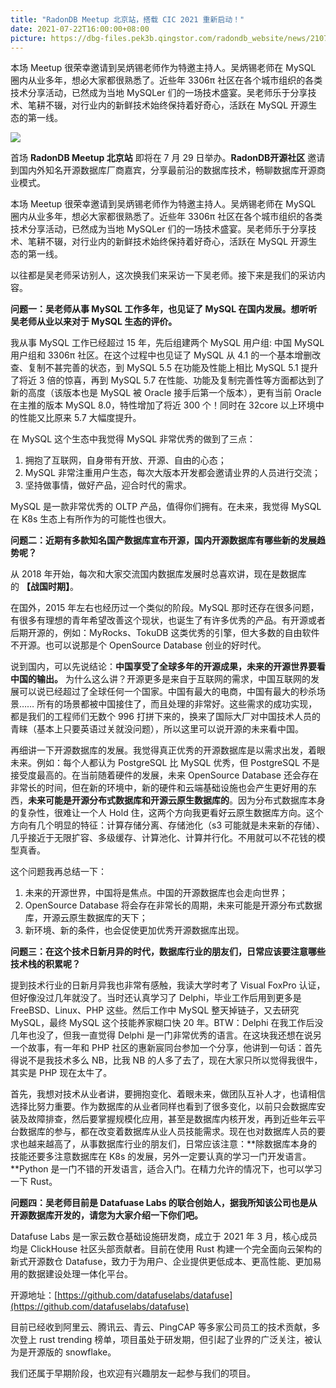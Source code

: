 ```yaml
---
title: "RadonDB Meetup 北京站，搭载 CIC 2021 重新启动！"
date: 2021-07-22T16:00:00+08:00
picture: https://dbg-files.pek3b.qingstor.com/radondb_website/news/210722_%E5%A4%A7%E5%92%96%E4%B8%93%E8%AE%BF%20%7C%20%E5%9B%BD%E5%86%85%20MySQL%20%E5%BC%80%E6%BA%90%E7%A4%BE%E5%8C%BA%E7%9A%84%E5%85%88%E8%A1%8C%E8%80%85/1.jpg
---
```

本场 Meetup 很荣幸邀请到吴炳锡老师作为特邀主持人。吴炳锡老师在 MySQL 圈内从业多年，想必大家都很熟悉了。近些年 3306π 社区在各个城市组织的各类技术分享活动，已然成为当地 MySQLer 们的一场技术盛宴。吴老师乐于分享技术、笔耕不辍，对行业内的新鲜技术始终保持着好奇心，活跃在 MySQL 开源生态的第一线。
<!--more-->
![](https://dbg-files.pek3b.qingstor.com/radondb_website/news/210722_%E5%A4%A7%E5%92%96%E4%B8%93%E8%AE%BF%20%7C%20%E5%9B%BD%E5%86%85%20MySQL%20%E5%BC%80%E6%BA%90%E7%A4%BE%E5%8C%BA%E7%9A%84%E5%85%88%E8%A1%8C%E8%80%85/1.jpg)

首场 **RadonDB Meetup 北京站** 即将在 7 月 29 日举办。**RadonDB开源社区** 邀请到国内外知名开源数据库厂商嘉宾，分享最前沿的数据库技术，畅聊数据库开源商业模式。

本场 Meetup 很荣幸邀请到吴炳锡老师作为特邀主持人。吴炳锡老师在 MySQL 圈内从业多年，想必大家都很熟悉了。近些年 3306π 社区在各个城市组织的各类技术分享活动，已然成为当地 MySQLer 们的一场技术盛宴。吴老师乐于分享技术、笔耕不辍，对行业内的新鲜技术始终保持着好奇心，活跃在 MySQL 开源生态的第一线。

以往都是吴老师采访别人，这次换我们来采访一下吴老师。接下来是我们的采访内容。

**问题一：吴老师从事 MySQL 工作多年，也见证了 MySQL 在国内发展。想听听吴老师从业以来对于 MySQL 生态的评价。**

我从事 MySQL 工作已经超过 15 年，先后组建两个 MySQL 用户组: 中国 MySQL 用户组和 3306π 社区。在这个过程中也见证了 MySQL 从 4.1 的一个基本增删改查、复制不甚完善的状态，到 MySQL 5.5 在功能及性能上相比 MySQL 5.1 提升了将近 3 倍的惊喜，再到 MySQL 5.7 在性能、功能及复制完善性等方面都达到了新的高度（该版本也是 MySQL 被 Oracle 接手后第一个版本），更有当前 Oracle 在主推的版本 MySQL 8.0，特性增加了将近 300 个！同时在 32core 以上环境中的性能又比原来 5.7 大幅度提升。

在 MySQL 这个生态中我觉得 MySQL 非常优秀的做到了三点：

1. 拥抱了互联网，自身带有开放、开源、自由的心态；
2. MySQL 非常注重用户生态，每次大版本开发都会邀请业界的人员进行交流；
3. 坚持做事情，做好产品，迎合时代的需求。

MySQL 是一款非常优秀的 OLTP 产品，值得你们拥有。在未来，我觉得 MySQL 在 K8s 生态上有所作为的可能性也很大。

**问题二：近期有多款知名国产数据库宣布开源，国内开源数据库有哪些新的发展趋势呢？**

从 2018 年开始，每次和大家交流国内数据库发展时总喜欢讲，现在是数据库的 **【战国时期】**。

在国外，2015 年左右也经历过一个类似的阶段。MySQL 那时还存在很多问题，有很多有理想的青年希望改善这个现状，也诞生了有许多优秀的产品。有开源或者后期开源的，例如：MyRocks、TokuDB 这类优秀的引擎，但大多数的自由软件不开源。也可以说那是个 OpenSource Database 创业的好时代。

说到国内，可以先说结论：**中国享受了全球多年的开源成果，未来的开源世界要看中国的输出。** 为什么这么讲？开源更多是来自于互联网的需求，中国互联网的发展可以说已经超过了全球任何一个国家。中国有最大的电商，中国有最大的秒杀场景…… 所有的场景都被中国接住了，而且处理的非常好。这些需求的成功实现，都是我们的工程师们无数个 996 打拼下来的，换来了国际大厂对中国技术人员的青睐（基本上只要英语过关就没问题），所以这里可以说开源的未来看中国。

再细讲一下开源数据库的发展。我觉得真正优秀的开源数据库是以需求出发，着眼未来。例如：每个人都认为 PostgreSQL 比 MySQL 优秀，但 PostgreSQL 不是接受度最高的。在当前随着硬件的发展，未来 OpenSource Database 还会存在非常长的时间，但在新的环境中，新的硬件和云端基础设施也会产生更好用的东西，**未来可能是开源分布式数据库和开源云原生数据库的**。因为分布式数据库本身的复杂性，很难让一个人 Hold 住，这两个方向我更看好云原生数据库方向。这个方向有几个明显的特征：计算存储分离、存储池化（s3 可能就是未来新的存储）、几乎接近于无限扩容、多级缓存、计算池化、计算并行化。不用就可以不花钱的模型真香。

这个问题我再总结一下：

1. 未来的开源世界，中国将是焦点。中国的开源数据库也会走向世界；
2. OpenSource Database 将会存在非常长的周期，未来可能是开源分布式数据库，开源云原生数据库的天下；
3. 新环境、新的条件，也会促使更加优秀开源数据库出现。

**问题三：在这个技术日新月异的时代，数据库行业的朋友们，日常应该要注意哪些技术栈的积累呢？**

提到技术行业的日新月异我也非常有感触，我读大学时考了 Visual FoxPro 认证，但好像没过几年就没了。当时还认真学习了 Delphi，毕业工作后用到更多是 FreeBSD、Linux、PHP 这些。然后工作中 MySQL 整天掉链子，又去研究 MySQL，最终 MySQL 这个技能养家糊口快 20 年。BTW：Delphi 在我工作后没几年也没了，但我一直觉得 Delphi 是一门非常优秀的语言。在这块我还想在说另一个故事，有一年和 PHP 社区的惠新宸同台参加一个分享，他讲到一句话：首先得说不是我技术多么 NB，比我 NB 的人多了去了，现在大家只所以觉得我很牛，其实是 PHP 现在太牛了。

首先，我想对技术从业者讲，要拥抱变化、着眼未来，做团队互补人才，也请相信选择比努力重要。作为数据库的从业者同样也看到了很多变化，以前只会数据库安装及故障排查，然后要掌握规模化应用，甚至是数据库内核开发，再到近些年云平台数据库的参与，都在改变着数据库从业人员技能需求。现在也对数据库人员的要求也越来越高了，从事数据库行业的朋友们，日常应该注意：**除数据库本身的技能还要多注意数据库在 K8s 的发展，另外一定要认真的学习一门开发语言。**Python 是一门不错的开发语言，适合入门。在精力允许的情况下，也可以学习一下 Rust。

**问题四：吴老师目前是 Datafuase Labs 的联合创始人，据我所知该公司也是从开源数据库开发的，请您为大家介绍一下你们吧。**

Datafuse Labs 是一家云数仓基础设施研发商，成立于 2021 年 3 月，核心成员均是 ClickHouse 社区头部贡献者。目前在使用 Rust 构建一个完全面向云架构的新式开源数仓 Datafuse，致力于为用户、企业提供更低成本、更高性能、更加易用的数据建设处理一体化平台。

开源地址：[https://github.com/datafuselabs/datafuse](https://github.com/datafuselabs/datafuse)

目前已经收到阿里云、腾讯云、青云、PingCAP 等多家公司员工的技术贡献，多次登上 rust trending 榜单，项目虽处于研发期，但引起了业界的广泛关注，被认为是开源版的 snowflake。

我们还属于早期阶段，也欢迎有兴趣朋友一起参与我们的项目。



